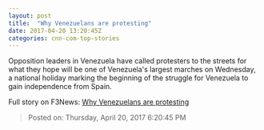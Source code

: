 ```yaml
---
layout: post
title:  "Why Venezuelans are protesting"
date: 2017-04-20 13:20:45Z
categories: cnn-com-top-stories
---
```


Opposition leaders in Venezuela have called protesters to the streets for what they hope will be one of Venezuela's largest marches on Wednesday, a national holiday marking the beginning of the struggle for Venezuela to gain independence from Spain.


Full story on F3News: [Why Venezuelans are protesting](http://www.f3nws.com/n/RuZyND)

> Posted on: Thursday, April 20, 2017 6:20:45 PM
